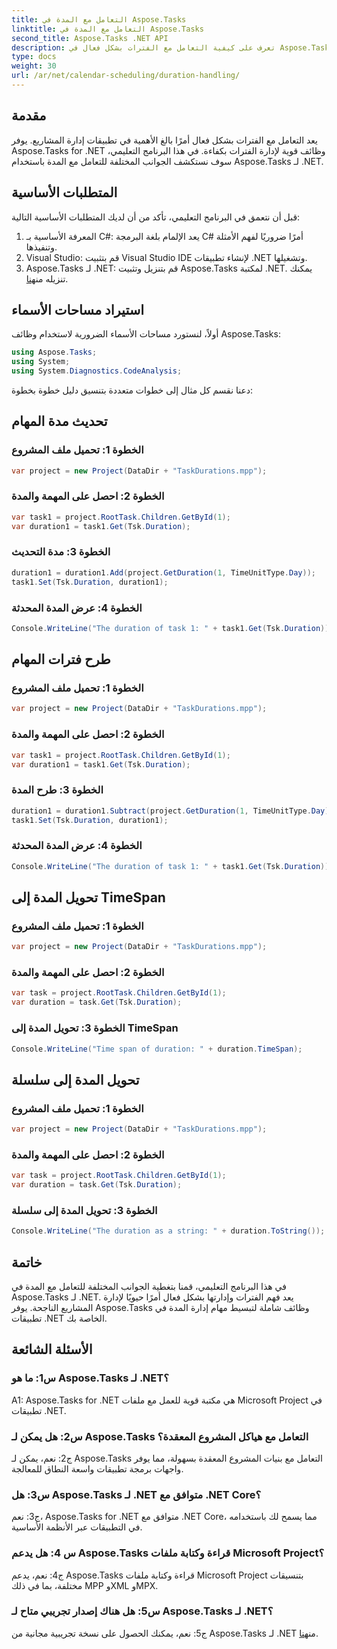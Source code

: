 ```yaml
---
title: التعامل مع المدة في Aspose.Tasks
linktitle: التعامل مع المدة في Aspose.Tasks
second_title: Aspose.Tasks .NET API
description: تعرف على كيفية التعامل مع الفترات بشكل فعال في Aspose.Tasks لـ .NET من خلال البرامج التعليمية خطوة بخطوة.
type: docs
weight: 30
url: /ar/net/calendar-scheduling/duration-handling/
---
```

## مقدمة

يعد التعامل مع الفترات بشكل فعال أمرًا بالغ الأهمية في تطبيقات إدارة المشاريع. يوفر Aspose.Tasks for .NET وظائف قوية لإدارة الفترات بكفاءة. في هذا البرنامج التعليمي، سوف نستكشف الجوانب المختلفة للتعامل مع المدة باستخدام Aspose.Tasks لـ .NET.

## المتطلبات الأساسية

قبل أن نتعمق في البرنامج التعليمي، تأكد من أن لديك المتطلبات الأساسية التالية:

1. المعرفة الأساسية بـ C#: يعد الإلمام بلغة البرمجة C# أمرًا ضروريًا لفهم الأمثلة وتنفيذها.
2. Visual Studio: قم بتثبيت Visual Studio IDE لإنشاء تطبيقات .NET وتشغيلها.
3.  Aspose.Tasks لـ .NET: قم بتنزيل وتثبيت Aspose.Tasks لمكتبة .NET. يمكنك تنزيله من[هنا](https://releases.aspose.com/tasks/net/).

## استيراد مساحات الأسماء

أولاً، لنستورد مساحات الأسماء الضرورية لاستخدام وظائف Aspose.Tasks:

```csharp
using Aspose.Tasks;
using System;
using System.Diagnostics.CodeAnalysis;


```

دعنا نقسم كل مثال إلى خطوات متعددة بتنسيق دليل خطوة بخطوة:

## تحديث مدة المهام

### الخطوة 1: تحميل ملف المشروع

```csharp
var project = new Project(DataDir + "TaskDurations.mpp");
```

### الخطوة 2: احصل على المهمة والمدة

```csharp
var task1 = project.RootTask.Children.GetById(1);
var duration1 = task1.Get(Tsk.Duration);
```

### الخطوة 3: مدة التحديث

```csharp
duration1 = duration1.Add(project.GetDuration(1, TimeUnitType.Day));
task1.Set(Tsk.Duration, duration1);
```

### الخطوة 4: عرض المدة المحدثة

```csharp
Console.WriteLine("The duration of task 1: " + task1.Get(Tsk.Duration));
```

## طرح فترات المهام

### الخطوة 1: تحميل ملف المشروع

```csharp
var project = new Project(DataDir + "TaskDurations.mpp");
```

### الخطوة 2: احصل على المهمة والمدة

```csharp
var task1 = project.RootTask.Children.GetById(1);
var duration1 = task1.Get(Tsk.Duration);
```

### الخطوة 3: طرح المدة

```csharp
duration1 = duration1.Subtract(project.GetDuration(1, TimeUnitType.Day));
task1.Set(Tsk.Duration, duration1);
```

### الخطوة 4: عرض المدة المحدثة

```csharp
Console.WriteLine("The duration of task 1: " + task1.Get(Tsk.Duration));
```

## تحويل المدة إلى TimeSpan

### الخطوة 1: تحميل ملف المشروع

```csharp
var project = new Project(DataDir + "TaskDurations.mpp");
```

### الخطوة 2: احصل على المهمة والمدة

```csharp
var task = project.RootTask.Children.GetById(1);
var duration = task.Get(Tsk.Duration);
```

### الخطوة 3: تحويل المدة إلى TimeSpan

```csharp
Console.WriteLine("Time span of duration: " + duration.TimeSpan);
```

## تحويل المدة إلى سلسلة

### الخطوة 1: تحميل ملف المشروع

```csharp
var project = new Project(DataDir + "TaskDurations.mpp");
```

### الخطوة 2: احصل على المهمة والمدة

```csharp
var task = project.RootTask.Children.GetById(1);
var duration = task.Get(Tsk.Duration);
```

### الخطوة 3: تحويل المدة إلى سلسلة

```csharp
Console.WriteLine("The duration as a string: " + duration.ToString());
```

## خاتمة

في هذا البرنامج التعليمي، قمنا بتغطية الجوانب المختلفة للتعامل مع المدة في Aspose.Tasks لـ .NET. يعد فهم الفترات وإدارتها بشكل فعال أمرًا حيويًا لإدارة المشاريع الناجحة. يوفر Aspose.Tasks وظائف شاملة لتبسيط مهام إدارة المدة في تطبيقات .NET الخاصة بك.

## الأسئلة الشائعة

### س1: ما هو Aspose.Tasks لـ .NET؟

A1: Aspose.Tasks for .NET هي مكتبة قوية للعمل مع ملفات Microsoft Project في تطبيقات .NET.

### س2: هل يمكن لـ Aspose.Tasks التعامل مع هياكل المشروع المعقدة؟

ج2: نعم، يمكن لـ Aspose.Tasks التعامل مع بنيات المشروع المعقدة بسهولة، مما يوفر واجهات برمجة تطبيقات واسعة النطاق للمعالجة.

### س3: هل Aspose.Tasks لـ .NET متوافق مع .NET Core؟

ج3: نعم، Aspose.Tasks for .NET متوافق مع .NET Core، مما يسمح لك باستخدامه في التطبيقات عبر الأنظمة الأساسية.

### س 4: هل يدعم Aspose.Tasks قراءة وكتابة ملفات Microsoft Project؟

ج4: نعم، يدعم Aspose.Tasks قراءة وكتابة ملفات Microsoft Project بتنسيقات مختلفة، بما في ذلك MPP وXML وMPX.

### س5: هل هناك إصدار تجريبي متاح لـ Aspose.Tasks لـ .NET؟

 ج5: نعم، يمكنك الحصول على نسخة تجريبية مجانية من Aspose.Tasks لـ .NET من[هنا](https://releases.aspose.com/).